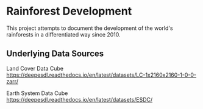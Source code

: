 # Rainforest Development

This project attempts to document the development of the world's rainforests in a differentiated way since 2010.


## Underlying Data Sources

Land Cover Data Cube
https://deepesdl.readthedocs.io/en/latest/datasets/LC-1x2160x2160-1-0-0-zarr/

Earth System Data Cube
https://deepesdl.readthedocs.io/en/latest/datasets/ESDC/
